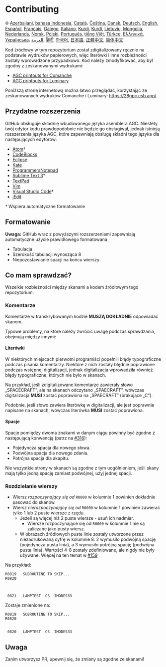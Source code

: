 # Contributing

🌐
[Azerbaijani][AZ],
[bahasa Indonesia][ID],
[Català][CA]،
[Čeština][CZ],
[Dansk][DA],
[Deutsch][DE],
[English][EN],
[Español][ES],
[Français][FR],
[Galego][GL],
[Italiano][IT],
[Kurdi][KU],
[Kurdî][KU],
[Lietuvių][LT],
[Mongolia][MN],
[Nederlands][NL],
[Norsk][NO],
[Polski][PL],
[Português][PT_BR],
[tiếng Việt][VI],
[Türkçe][TR],
[Ελληνικά][GR],
[Українська][UK]،
[العربية][AR],
[हिन्दी][HI_IN],
[한국어][KO_KR],
[日本語][JA],
[正體中文][ZH_TW],
[简体中文][ZH_CN]

[AR]:CONTRIBUTING.ar.md
[AZ]:CONTRIBUTING.az.md
[CA]:CONTRIBUTING.ca.md
[CZ]:CONTRIBUTING.cz.md
[DA]:CONTRIBUTING.da.md
[DE]:CONTRIBUTING.de.md
[EN]:../CONTRIBUTING.md
[ES]:CONTRIBUTING.es.md
[FR]:CONTRIBUTING.fr.md
[GL]:CONTRIBUTING.gl.md
[GR]:CONTRIBUTING.gr.md
[HI_IN]:CONTRIBUTING.hi_in.md
[ID]:CONTRIBUTING.id.md
[IT]:CONTRIBUTING.it.md
[JA]:CONTRIBUTING.ja.md
[KO_KR]:CONTRIBUTING.ko_kr.md
[KU]:CONTRIBUTING.ku.md
[LT]:CONTRIBUTING.lt.md
[MN]:CONTRIBUTING.mn.md
[NL]:CONTRIBUTING.nl.md
[NO]:CONTRIBUTING.no.md
[PL]:CONTRIBUTING.pl.md
[PT_BR]:CONTRIBUTING.pt_br.md
[TR]:CONTRIBUTING.tr.md
[UK]:CONTRIBUTING.uk.md
[VI]:CONTRIBUTING.vi.md
[ZH_CN]:CONTRIBUTING.zh_cn.md
[ZH_TW]:CONTRIBUTING.zh_tw.md

Kod źródłowy w tym repozytorium został zdigitalizowany ręcznie na podstawie wydruków papierowych, więc literówki i inne rozbieżności zostały wprowadzone przypadkowo. Kod należy zmodyfikować, aby był zgodny z zeskanowanymi wydrukami:

- [AGC printouts for Comanche][8]
- [AGC printouts for Luminary][9]

Poniższą stronę internetową można łatwo przeglądać, korzystając ze zeskanowanych wydruków Comanche i Luminary: https://28gpc.csb.app/

## Przydatne rozszerzenia

GitHub obsługuje składnię wbudowanego języka asemblera AGC. Niestety twój edytor kodu prawdopodobnie nie będzie go obsługiwał, jednak istnieją rozszerzenia języka AGC, które zapewniają obsługę składni tego języka dla następujących edytorów:

- [Atom][Atom]†
- [CodeBlocks][CodeBlocks]
- [Eclipse][Eclipse]
- [Kate][Kate]
- [ProgrammersNotepad][ProgrammersNotepad]
- [Sublime Text 3][Sublime Text]†
- [TextPad][TextPad]
- [Vim][Vim]
- [Visual Studio Code][VisualStudioCode]†
- [jEdit][jEdit]

† Wspiera automatyczne formatowanie

[Atom]:https://github.com/Alhadis/language-agc
[CodeBlocks]:https://github.com/virtualagc/virtualagc/tree/master/Contributed/SyntaxHighlight/CodeBlocks
[Eclipse]:https://github.com/virtualagc/virtualagc/tree/master/Contributed/SyntaxHighlight/Eclipse
[Kate]:https://github.com/virtualagc/virtualagc/tree/master/Contributed/SyntaxHighlight/Kate
[ProgrammersNotepad]:https://github.com/virtualagc/virtualagc/tree/master/Contributed/SyntaxHighlight/ProgrammersNotepad
[Sublime Text]:https://github.com/jimlawton/AGC-Assembly
[TextPad]:https://github.com/virtualagc/virtualagc/tree/master/Contributed/SyntaxHighlight/TextPad
[Vim]:https://github.com/wsdjeg/vim-assembly
[VisualStudioCode]:https://github.com/wopian/agc-assembly
[jEdit]:https://github.com/virtualagc/virtualagc/tree/master/Contributed/SyntaxHighlight/jEdit

## Formatowanie

**Uwaga:** GitHub wraz z powyższymi rozszerzeniami zapewniają automatyczne użycie prawidłowego formatowana

- Tabulacja
- Szerokość tabulacji wynosząca 8
- Niepozostawianie spacji na końcu wierszy

## Co mam sprawdzać?

Wszelkie rozbieżności między skanami a kodem źródłowym tego repozytorium.

### Komentarze

Komentarze w transkrybowanym kodzie **MUSZĄ DOKŁADNIE** odpowiadać skanom.

Typowe problemy, na które należy zwrócić uwagę podczas sprawdzania, obejmują między innymi:

#### Literówki

W niektórych miejscach pierwotni programiści popełnili błędy typograficzne podczas pisania komentarzy. Niektóre z nich zostały błędnie poprawione podczas wstępnej digitalizacji, jednak digitalizacja wprowadziła również błędy typograficzne, których nie było w skanach.

Na przykład, jeśli zdigitalizowane komentarze zawierały słowo „SPACECRAFT”, ale na skanach odczytano „SPAECRAFT”, wówczas digitalizacja **MUSI** zostać poprawiona na „SPAECRAFT” (brakujące „C”).

Podobnie, jeśli słowo zawiera literówkę w digitalizacji, ale jest poprawnie napisane na skanach, wówczas literówka **MUSI** zostać poprawiona.

#### Spacje

Spacje pomiędzy dwoma znakami w danym ciągu powinny być zgodne z następującą konwencją (patrz na [#316][10]):

- Pojedyncza spacja dla nowego słowa.
- Podwójna spacja dla nowego zdania.
- Potrójna spacja dla akapitu.

Nie wszystkie strony w skanach są zgodne z tym uogólnieniem, jeśli skany mają tylko jedną spację zamiast podwójnej, użyj jednej spacji.

### Rozdzielanie wierszy

- Wiersz *rozpoczynający się od* `R0000` w kolumnie 1 powinien dokładnie pasować do skanów.
- Wiersz *nierozpoczynający się od* `R0000` w kolumnie 1 powinien zawierać tylko 1 lub 2 puste wiersze z rzędu.
  - Jeżeli są więcej niż 2 puste wiersze - usuń ich nadmiar.
    - Wiersze rozpoczynające się od `R0000` w kolumnie 1 nie są zaliczane jako pusty wiersz.
  - W obrazach źródłowych puste linie zostały utworzone przez niezadrukowaną cyfrę w kolumnie 8. 2 wymusiło podwójną spację (pojedyncza pusta linia), a 3 wymusiło potrójną spację (podwójna pusta linia). Wartości 4-8 zostały zdefiniowane, ale nigdy nie były używane. Więcej na ten temat w [#159][7]

Na przykład:

```plain
R0819   SUBROUTINE TO SKIP...
R0820



 0821   LAMPTEST  CS  IMODES33
```

Zostaje zmienione na:

```plain
R0819   SUBROUTINE TO SKIP...
R0820


 0820   LAMPTEST  CS  IMODES33
```

## Uwaga

Zanim utworzysz PR, upewnij się, że zmiany są zgodne ze skanami!

[0]:https://github.com/chrislgarry/Apollo-11/pull/new/master
[1]:http://www.ibiblio.org/apollo/ScansForConversion/Luminary099/
[2]:http://www.ibiblio.org/apollo/ScansForConversion/Comanche055/
[6]:https://github.com/wopian/agc-assembly#user-settings
[7]:https://github.com/chrislgarry/Apollo-11/issues/159
[8]:http://www.ibiblio.org/apollo/ScansForConversion/Comanche055/
[9]:http://www.ibiblio.org/apollo/ScansForConversion/Luminary099/
[10]:https://github.com/chrislgarry/Apollo-11/pull/316#pullrequestreview-102892741
